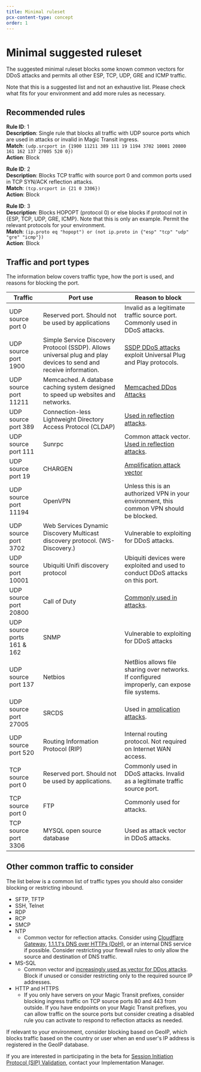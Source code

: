 ```yaml
---
title: Minimal ruleset
pcx-content-type: concept
order: 1
---
```


# Minimal suggested ruleset

The suggested minimal ruleset blocks some known common vectors for DDoS attacks and permits all other ESP, TCP, UDP, GRE and ICMP traffic.

Note that this is a suggested list and not an exhaustive list. Please check what fits for your environment and add more rules as necessary.

## Recommended rules

**Rule ID**: 1 <br/> 
**Description**: Single rule that blocks all traffic with UDP source ports which are used in attacks or invalid in Magic Transit ingress. <br/> 
**Match**: `(udp.srcport in {1900 11211 389 111 19 1194 3702 10001 20800 161 162 137 27005 520 0})` <br/>
**Action**: Block <br/>

**Rule ID**: 2 <br/> 
**Description**: Blocks TCP traffic with source port 0 and common ports used in TCP SYN/ACK reflection attacks. <br/> 
**Match**: `(tcp.srcport in {21 0 3306})` <br/>
**Action**: Block <br/>

**Rule ID**: 3 <br/> 
**Description**: Blocks HOPOPT (protocol 0) or else blocks if protocol not in {ESP, TCP, UDP, GRE, ICMP}. Note that this is only an example. Permit the relevant protocols for your environment.<br/> 
**Match**: `(ip.proto eq "hopopt") or (not ip.proto in {"esp" "tcp" "udp" "gre" "icmp"})` <br/>
**Action**: Block <br/>

## Traffic and port types

The information below covers traffic type, how the port is used, and reasons for blocking the port.

|  Traffic          |   Port use                                        |    Reason to block  |
|-------------------|---------------------------------------------------|-------------------------|
| UDP source port 0 | Reserved port. Should not be used by applications | Invalid as a legitimate traffic source port. Commonly used in DDoS attacks.
| UDP source port 1900 | Simple Service Discovery Protocol (SSDP). Allows universal plug and play devices to send and receive information. | [SSDP DDoS attacks](https://www.cloudflare.com/learning/ddos/ssdp-ddos-attack/) exploit Universal Plug and Play protocols. |
| UDP source port 11211 | Memcached. A database caching system designed to speed up websites and networks. | [Memcached DDos Attacks](https://www.cloudflare.com/learning/ddos/memcached-ddos-attack/)
| UDP source port 389  | Connection-less Lightweight Directory Access Protocol (CLDAP) | [Used in reflection attacks](https://blog.cloudflare.com/reflections-on-reflections/).|
| UDP source port 111 | Sunrpc | Common attack vector. [Used in reflection attacks](https://blog.cloudflare.com/reflections-on-reflections/).|
| UDP source port 19  |  CHARGEN  | [Amplification attack vector](https://blog.cloudflare.com/memcrashed-major-amplification-attacks-from-port-11211/)|
| UDP source port 11194 | OpenVPN | Unless this is an authorized VPN in your environment, this common VPN should be blocked.|
| UDP source port 3702 | Web Services Dynamic Discovery Multicast discovery protocol. (WS-Discovery.)| Vulnerable to exploiting for DDoS attacks. |
| UDP source port 10001 | Ubiquiti Unifi discovery protocol | Ubiquiti devices were exploited and used to conduct DDoS attacks on this port. |
| UDP source port 20800 | Call of Duty | [Commonly used in attacks](https://blog.cloudflare.com/reflections-on-reflections/). |
| UDP source ports 161 & 162 | SNMP | Vulnerable to exploiting for DDoS attacks |
| UDP source port 137 | Netbios | NetBios allows file sharing over networks. If configured improperly, can expose file systems.
| UDP source port 27005 | SRCDS | Used in [amplication attacks](https://blog.cloudflare.com/reflections-on-reflections/).|
| UDP source port 520 | Routing Information Protocol (RIP) | Internal routing protocol. Not required on Internet WAN access.|
| TCP source port 0 | Reserved port. Should not be used by applications. | Commonly used in DDoS attacks. Invalid as a legitimate traffic source port.|
| TCP source port 0 | FTP | Commonly used for attacks. |
| TCP source port 3306 | MYSQL open source database | Used as attack vector in DDoS attacks.|

## Other common traffic to consider

The list below is a common list of traffic types you should also consider blocking or restricting inbound.

- SFTP, TFTP
- SSH, Telnet
- RDP
- RCP
- SMCP
- NTP
  - Common vector for reflection attacks. Consider using [Cloudflare Gateway](https://developers.cloudflare.com/distributed-web/), [1.1.1.1's DNS over HTTPs (DoH)](https://developers.cloudflare.com/1.1.1.1/), or an internal DNS service if possible. Consider restricting your firewall rules to only allow the source and destination of DNS traffic.
- MS-SQL
  - Common vector and [increasingly used as vector for DDos attacks](https://blog.cloudflare.com/ddos-attack-trends-for-2021-q4/). Block if unused or consider restricting only to the required source IP addresses.
- HTTP and HTTPS
  - If you only have servers on your Magic Transit prefixes, consider blocking ingress traffic on TCP source ports 80 and 443 from outside. If you have endpoints on your Magic Transit prefixes, you can allow traffic on the source ports but consider creating a disabled rule you can activate to respond to reflection attacks as needed.

If relevant to your environment, consider blocking based on GeoIP, which blocks traffic based on the country or user when an end user's IP address is registered in the GeoIP database.

If you are interested in participating in the beta for [Session Initiation Protocol (SIP) Validation](https://blog.cloudflare.com/programmable-packet-filtering-with-magic-firewall/), contact your Implementation Manager.
